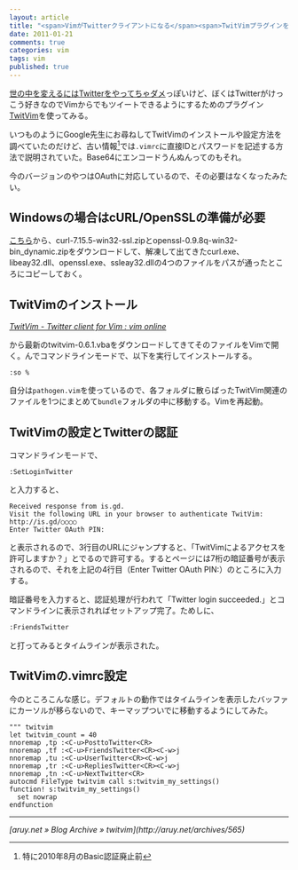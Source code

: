 ```yaml
---
layout: article
title: "<span>VimがTwitterクライアントになる</span><span>TwitVimプラグインを使う</span>"
date: 2011-01-21
comments: true
categories: vim
tags: vim
published: true
---
```


[世の中を変えるにはTwitterをやってちゃダメ](http://el.jibun.atmarkit.co.jp/rails/2011/01/twitter-c545.html)っぽいけど、ぼくはTwitterがけっこう好きなのでVimからでもツイートできるようにするためのプラグイン[TwitVim](http://www.vim.org/scripts/script.php?script_id=2204)を使ってみる。

いつものようにGoogle先生にお尋ねしてTwitVimのインストールや設定方法を調べていたのだけど、古い情報[^1]では`.vimrc`に直接IDとパスワードを記述する方法で説明されていた。Base64にエンコードうんぬんってのもそれ。

今のバージョンのやつはOAuthに対応しているので、その必要はなくなったみたい。

<!-- READMORE -->


## Windowsの場合はcURL/OpenSSLの準備が必要

[こちら](http://www.limber.jp/?Software%2FOpenSSL%20for%20Windows)から、curl-7.15.5-win32-ssl.zipとopenssl-0.9.8q-win32-bin_dynamic.zipをダウンロードして、解凍して出てきたcurl.exe、libeay32.dll、openssl.exe、ssleay32.dllの4つのファイルをパスが通ったところにコピーしておく。


## TwitVimのインストール

<cite>[TwitVim - Twitter client for Vim : vim online](http://www.vim.org/scripts/script.php?script_id=2204)</cite>

から最新のtwitvim-0.6.1.vbaをダウンロードしてきてそのファイルをVimで開く。んでコマンドラインモードで、以下を実行してインストールする。

~~~ vim
:so %
~~~

自分は`pathogen.vim`を使っているので、各フォルダに散らばったTwitVim関連のファイルを1つにまとめて`bundle`フォルダの中に移動する。Vimを再起動。


## TwitVimの設定とTwitterの認証

コマンドラインモードで、

~~~ vim
:SetLoginTwitter
~~~

と入力すると、

~~~ text
Received response from is.gd.
Visit the following URL in your browser to authenticate TwitVim:
http://is.gd/○○○○
Enter Twitter OAuth PIN:
~~~

と表示されるので、3行目のURLにジャンプすると、「TwitVimによるアクセスを許可しますか？」とでるので許可する。するとページには7桁の暗証番号が表示されるので、それを上記の4行目（Enter Twitter OAuth PIN:）のところに入力する。

暗証番号を入力すると、認証処理が行われて「Twitter login succeeded.」とコマンドラインに表示されればセットアップ完了。ためしに、

~~~ sh
:FriendsTwitter
~~~

と打ってみるとタイムラインが表示された。


## TwitVimの.vimrc設定

今のところこんな感じ。デフォルトの動作ではタイムラインを表示したバッファにカーソルが移らないので、キーマップついでに移動するようにしてみた。

~~~ vim
""" twitvim
let twitvim_count = 40
nnoremap ,tp :<C-u>PosttoTwitter<CR>
nnoremap ,tf :<C-u>FriendsTwitter<CR><C-w>j
nnoremap ,tu :<C-u>UserTwitter<CR><C-w>j
nnoremap ,tr :<C-u>RepliesTwitter<CR><C-w>j
nnoremap ,tn :<C-u>NextTwitter<CR>
autocmd FileType twitvim call s:twitvim_my_settings()
function! s:twitvim_my_settings()
  set nowrap
endfunction
~~~


* * *

<cite>
  [aruy.net &#187; Blog Archive &#187; twitvim](http://aruy.net/archives/565)
</cite>

[^1]: 特に2010年8月のBasic認証廃止前
